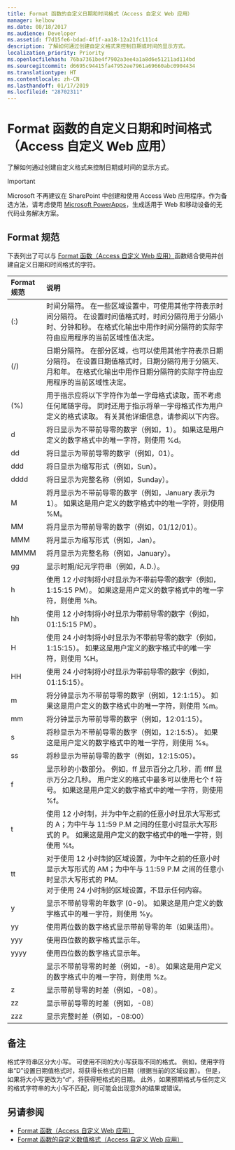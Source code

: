```yaml
---
title: Format 函数的自定义日期和时间格式（Access 自定义 Web 应用）
manager: kelbow
ms.date: 08/18/2017
ms.audience: Developer
ms.assetid: f7d15fe6-bdad-4f1f-aa18-12a21fc111c4
description: 了解如何通过创建自定义格式来控制日期或时间的显示方式。
localization_priority: Priority
ms.openlocfilehash: 76ba7361be4f7902a3ee4a1a8d6e51211ad114bd
ms.sourcegitcommit: d6695c94415fa47952ee7961a69660abc0904434
ms.translationtype: HT
ms.contentlocale: zh-CN
ms.lasthandoff: 01/17/2019
ms.locfileid: "28702311"
---
```

# <a name="custom-date-and-time-formats-for-the-format-function-access-custom-web-app"></a>Format 函数的自定义日期和时间格式（Access 自定义 Web 应用）

了解如何通过创建自定义格式来控制日期或时间的显示方式。
  
> [!IMPORTANT]
> Microsoft 不再建议在 SharePoint 中创建和使用 Access Web 应用程序。作为备选方法，请考虑使用 [Microsoft PowerApps](https://powerapps.microsoft.com/zh-CN/)，生成适用于 Web 和移动设备的无代码业务解决方案。 
  
## <a name="format-specifications"></a>Format 规范

下表列出了可以与 [Format 函数（Access 自定义 Web 应用）](format-function-access-custom-web-app.md)函数结合使用并创建自定义日期和时间格式的字符。 
  
|**Format 规范**|**说明**|
|:-----|:-----|
|(:)  <br/> |时间分隔符。 在一些区域设置中，可使用其他字符表示时间分隔符。 在设置时间值格式时，时间分隔符用于分隔小时、分钟和秒。 在格式化输出中用作时间分隔符的实际字符由应用程序的当前区域性值决定。  <br/> |
|(/)  <br/> |日期分隔符。 在部分区域，也可以使用其他字符表示日期分隔符。 在设置日期值格式时，日期分隔符用于分隔天、月和年。 在格式化输出中用作日期分隔符的实际字符由应用程序的当前区域性决定。  <br/> |
|(%)  <br/> |用于指示应将以下字符作为单一字母格式读取，而不考虑任何尾随字母。 同时还用于指示将单一字母格式作为用户定义的格式读取。 有关其他详细信息，请参阅以下内容。  <br/> |
|d  <br/> |将日显示为不带前导零的数字（例如，1）。 如果这是用户定义的数字格式中的唯一字符，则使用 %d。  <br/> |
|dd  <br/> |将日显示为带前导零的数字（例如，01）。  <br/> |
|ddd  <br/> |将日显示为缩写形式（例如，Sun）。  <br/> |
|dddd  <br/> |将日显示为完整名称（例如，Sunday）。  <br/> |
|M  <br/> |将月显示为不带前导零的数字（例如，January 表示为 1）。 如果这是用户定义的数字格式中的唯一字符，则使用 %M。  <br/> |
|MM  <br/> |将月显示为带前导零的数字（例如，01/12/01）。  <br/> |
|MMM  <br/> |将月显示为缩写形式（例如，Jan）。  <br/> |
|MMMM  <br/> |将月显示为完整名称（例如，January）。  <br/> |
|gg  <br/> |显示时期/纪元字符串（例如，A.D.）。  <br/> |
|h  <br/> |使用 12 小时制将小时显示为不带前导零的数字（例如，1:15:15 PM）。 如果这是用户定义的数字格式中的唯一字符，则使用 %h。  <br/> |
|hh  <br/> |使用 12 小时制将小时显示为带前导零的数字（例如，01:15:15 PM）。  <br/> |
|H  <br/> |使用 24 小时制将小时显示为不带前导零的数字（例如，1:15:15）。 如果这是用户定义的数字格式中的唯一字符，则使用 %H。  <br/> |
|HH  <br/> |使用 24 小时制将小时显示为带前导零的数字（例如，01:15:15）。  <br/> |
|m  <br/> |将分钟显示为不带前导零的数字（例如，12:1:15）。 如果这是用户定义的数字格式中的唯一字符，则使用 %m。  <br/> |
|mm  <br/> |将分钟显示为带前导零的数字（例如，12:01:15）。  <br/> |
|s  <br/> |将秒显示为不带前导零的数字（例如，12:15:5）。 如果这是用户定义的数字格式中的唯一字符，则使用 %s。  <br/> |
|ss  <br/> |将秒显示为带前导零的数字（例如，12:15:05）。  <br/> |
|f  <br/> |显示秒的小数部分。 例如，ff 显示百分之几秒，而 ffff 显示万分之几秒。 用户定义的格式中最多可以使用七个 f 符号。 如果这是用户定义的数字格式中的唯一字符，则使用 %f。  <br/> |
|t  <br/> |使用 12 小时制，并为中午之前的任意小时显示大写形式的 A；为中午与 11:59 P.M 之间的任意小时显示大写形式的 P。 如果这是用户定义的数字格式中的唯一字符，则使用 %t。  <br/> |
|tt  <br/> |对于使用 12 小时制的区域设置，为中午之前的任意小时显示大写形式的 AM；为中午与 11:59 P.M 之间的任意小时显示大写形式的 PM。  <br/> 对于使用 24 小时制的区域设置，不显示任何内容。  <br/> |
|y  <br/> |显示不带前导零的年数字 (0-9)。 如果这是用户定义的数字格式中的唯一字符，则使用 %y。  <br/> |
|yy  <br/> |使用两位数的数字格式显示带前导零的年（如果适用）。  <br/> |
|yyy  <br/> |使用四位数的数字格式显示年。  <br/> |
|yyyy  <br/> |使用四位数的数字格式显示年。  <br/> |
||显示不带前导零的时差（例如，-8）。 如果这是用户定义的数字格式中的唯一字符，则使用 %z。  <br/> |
|z  <br/> |显示带前导零的时差（例如，-08）。  <br/> |
|zz  <br/> |显示带前导零的时差（例如，-08）  <br/> |
|zzz  <br/> |显示完整时差（例如，-08:00）  <br/> |
   
## <a name="remarks"></a>备注

格式字符串区分大小写。 可使用不同的大小写获取不同的格式。 例如，使用字符串“D”设置日期值格式时，将获得长格式的日期（根据当前的区域设置）。 但是，如果将大小写更改为“d”，将获得短格式的日期。 此外，如果预期格式与任何定义的格式字符串的大小写不匹配，则可能会出现意外的结果或错误。
  
## <a name="see-also"></a>另请参阅

- [Format 函数（Access 自定义 Web 应用）](format-function-access-custom-web-app.md) 
- [Format 函数的自定义数值格式（Access 自定义 Web 应用）](custom-numeric-formats-for-the-format-function-access-custom-web-app.md)
  

